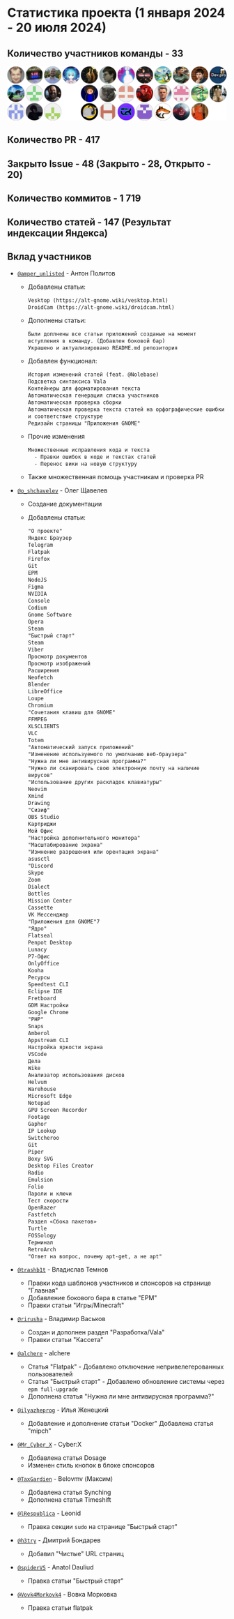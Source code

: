 # Статистика проекта (1 января 2024 - 20 июля 2024)

## Количество участников команды - 33
[![Участники](https://github.com/ALT-Gnome-Documentation/2023-2024-Stats/blob/main/image.svg?raw=true)](https://github.com/OlegShchavelev/ALTGnomeWiki/graphs/contributors?from=2024-02-01&to=2024-07-20&type=c)
## Количество PR - 417
## Закрыто Issue - 48 (Закрыто - 28, Открыто - 20)
## Количество коммитов - 1 719
## Количество статей - 147 (Результат индексации Яндекса)

## Вклад участников

- [`@amper_unlisted`](https://t.me/amper_unlisted) - Антон Политов 
  - Добавлены статьи:

        Vesktop (https://alt-gnome.wiki/vesktop.html)
        DroidCam (https://alt-gnome.wiki/droidcam.html)
  - Дополнены статьи:

        Были доплнены все статьи приложений созданые на момент вступления в команду. (Добавлен боковой бар)
        Украшено и актуализировано README.md репозитория
  - Добавлен функционал:
 
        История изменений статей (feat. @Nolebase)
        Подсветка синтаксиса Vala
        Контейнеры для форматирования текста
        Автоматическая генерация списка участников
        Автоматическая проверка сборки
        Автоматическая проверка текста статей на орфографические ошибки и соответствие структуре
        Редизайн страницы "Приложения GNOME"
  - Прочие изменения

        Множественные исправления кода и текста
          - Правки ошибок в коде и текстах статей
          - Перенос вики на новую структуру
  - Также множественная помощь участникам и проверка PR

- [`@o_shchavelev`](https://t.me/o_shchavelev) - Олег Щавелев
  - Создание документации
  - Добавлены статьи:

        "О проекте"
        Яндекс Браузер
        Telegram
        Flatpak
        Firefox
        Git
        EPM
        NodeJS
        Figma
        NVIDIA
        Console
        Codium
        Gnome Software
        Opera
        Steam
        "Быстрый старт"
        Steam
        Viber
        Просмотр документов
        Просмотр изображений
        Расширения
        Neofetch
        Blender
        LibreOffice
        Loupe
        Chromium
        "Сочетания клавиш для GNOME"
        FFMPEG
        XLSCLIENTS
        VLC
        Totem
        "Автоматический запуск приложений"
        "Изменение используемого по умолчанию веб-браузера"
        "Нужна ли мне антивирусная программа?"
        "Нужно ли сканировать свою электронную почту на наличие вирусов"
        "Использование других раскладок клавиатуры"
        Neovim
        Xmind
        Drawing
        "Сизиф"
        OBS Studio
        Картриджи
        Мой Офис
        "Настройка дополнительного монитора"
        "Масштабирование экрана"
        "Измнение разрешения или орентация экрана"
        asusctl
        "Discord
        Skype
        Zoom
        Dialect
        Bottles
        Mission Center
        Cassette
        VK Мессенджер
        "Приложения для GNOME"7
        "Ядро"
        Flatseal
        Penpot Desktop
        Lunacy
        Р7-Офис
        OnlyOffice
        Kooha
        Ресурсы
        Speedtest CLI
        Eclipse IDE
        Fretboard
        GDM Настройки
        Google Chrome
        "PHP"
        Snaps
        Amberol
        Appstream CLI 
        Настройка яркости экрана
        VSCode
        Дела
        Wike
        Анализатор использования дисков
        Helvum
        Warehouse
        Microsoft Edge
        Notepad
        GPU Screen Recorder
        Footage
        Gaphor
        IP Lookup
        Switcheroo
        Git
        Piper
        Boxy SVG
        Desktop Files Creator
        Radio
        Emulsion
        Folio
        Пароли и ключи
        Тест скорости
        OpenRazer
        Fastfetch
        Раздел «Сбока пакетов»
        Turtle
        FOSSology
        Терминал
        RetroArch
        "Ответ на вопрос, почему apt-get, а не apt"
- [`@trashb1t`](https://github.com/trashb1t) - Владислав Темнов
  - Правки кода шаблонов участников и спонсоров на странице "Главная"
  - Добавление бокового бара в статье "EPM"
  - Правки статьи "Игры/Minecraft"
- [`@rirusha`](https://t.me/rirusha) - Владимир Васьков
  - Создан и дополнен раздел "Разработка/Vala"
  - Правки статьи "Кассета"
- [`@alchere`](https://github.com/alchere) - alchere
  - Статья "Flatpak" - Добавлено отключение непривелегерованных пользователей
  - Статья "Быстрый старт" - Добавлено обновление системы через `epm full-upgrade`
  - Дополнена статья "Нужна ли мне антивирусная программа?"
- [`@ilyazheprog`](https://t.me/ilyazheprog) - Илья Женецкий
  - Добавление и дополнение статьи "Docker"
    Добавлена статья "mipch"
- [`@Mr_Cyber_X`](https://t.me/Mr_Cyber_X) - Cyber:X
  - Добавлена статья Dosage
  - Изменен стиль кнопок в блоке спонсоров
- [`@TaxGardien`](https://t.me/TaxGardien) - Belovmv (Максим)
  - Добавлена статья Synching
  - Дополнена статья Timeshift
- [`@lRespublica`](https://github.com/lRespublica) - Leonid 
  - Правка секции `sudo` на странице "Быстрый старт"
- [`@h3try`](https://t.me/h3try) - Дмитрий Бондарев 
  - Добавил "Чистые" URL страниц
- [`@spiderVS`](https://t.me/spiderVS) - Anatol Dauliud
  - Правка статьи "Быстрый старт"
- [`@Vovk4Morkovk4`](https://t.me/Vovk4Morkovk4) - Вовка Морковка 
  - Правка статьи flatpak
